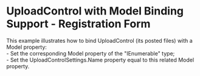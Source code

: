 # UploadControl with Model Binding Support - Registration Form


This example illustrates how to bind UploadControl (its posted files) with a Model property:<br />- Set the corresponding Model property of the "IEnumerable<UploadedFile>" type;<br />- Set the UploadControlSettings.Name property equal to this related Model property.

<br/>



